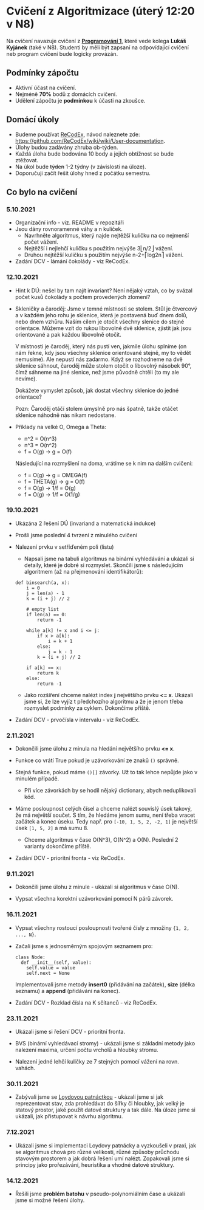 # Cvičení z Algoritmizace (úterý 12:20 v N8)

Na cvičení navazuje cvičení z **[Programování 1](https://lukyjanek.github.io/teaching/21-22/NPRG030.html)**, které vede kolega **Lukáš Kyjánek** (také v N8).
Studenti by měli být zapsaní na odpovídající cvičení neb program cvičení bude logicky provázán.

## Podmínky zápočtu

- Aktivní účast na cvičení.
- Nejméně **70%** bodů z domácích cvičení.
- Udělení zápočtu je **podmínkou** k účasti na zkoušce.

## Domácí úkoly

- Budeme používat [ReCodEx](https://recodex.mff.cuni.cz/), návod naleznete zde: https://github.com/ReCodEx/wiki/wiki/User-documentation.
- Úlohy budou zadávány zhruba ob-týden.
- Každá úloha bude bodována 10 body a jejich obtížnost se bude ztěžovat.
- Na úkol bude <strike>týden</strike> 1-2 týdny (v závislosti na úloze).
- Doporučuji začít řešit úlohy hned z počátku semestru.

## Co bylo na cvičení

### 5.10.2021

* Organizační info - viz. README v repozitáři
* Jsou dány rovnoramenné váhy a n kuliček.
  * Navrhněte algoritmus, který najde nejtěžší kuličku na co nejmenší počet vážení.
  * Nejtěžší i nejlehčí kuličku s použitím nejvýše 3⎣n/2⎦ vážení.
  * Druhou nejtěžší kuličku s použitím nejvýše n-2+⎡log2n⎤ vážení.
* Zadání DCV - lámání čokolády - viz ReCodEx.

### 12.10.2021

* Hint k DÚ: nešel by tam najít invariant? Není nějaký vztah,
  co by svázal počet kusů čokolády s počtem provedených zlomení?

* Skleničky a čaroděj:
  Jsme v temné místnosti se stolem. Stůl je čtvercový a v každém jeho rohu je sklenice, která je postavená buď dnem dolů, nebo dnem vzhůru.
  Naším cílem je otočit všechny slenice do stejné orientace. Můžeme vzít do rukou libovolné dvě sklenice, zjistit jak jsou orientované a pak každou libovolně otočit.

  V místnosti je čaroděj, který nás pustí ven, jakmile úlohu splníme (on nám řekne, kdy jsou všechny sklenice orientované stejně, my to vědět nemusíme).
  Ale nepustí nás zadarmo. Když se rozhodneme na dvě sklenice sáhnout, čaroděj může stolem otočit o libovolný násobek 90°,
  čímž sáhneme na jiné slenice, než jsme původně chtěli (to my ale nevíme).

  Dokážete vymyslet způsob, jak dostat všechny sklenice do jedné orientace?

  Pozn: Čaroděj otáčí stolem úmyslně pro nás špatně, takže otáčet sklenice náhodně nás nikam nedostane.

* Příklady na velké O, Omega a Theta:

  * n^2 = O(n^3)
  * n^3 = O(n^2)
  * f = O(g)  ->  g = O(f)

  Následující na rozmyšlení na doma, vrátíme se k nim na dalším cvičení:

  * f = O(g)  ->  g = OMEGA(f)
  * f = THETA(g)  ->  g = O(f)
  * f = O(g)  ->  1/f = O(g)
  * f = O(g)  ->  1/f = O(1/g)

### 19.10.2021

* Ukázána 2 řešení DÚ (invariand a matematická indukce)
* Prošli jsme poslední 4 tvrzení z minulého cvičení

* Nalezení prvku v setříďeném poli (listu)
  - Napsali jsme na tabuli algoritmus na binární vyhledávání a ukázali si detaily, které
    je dobré si rozmyslet.
    Skončili jsme s následujícím algoritmem (až na přejmenování identifikátorů):

  ```python3
  def binsearch(a, x):
      i = 0
      j = len(a) - 1
      k = (i + j) // 2

      # empty list
      if len(a) == 0:
          return -1

      while a[k] != x and i <= j:
          if x > a[k]:
              i = k + 1
          else:
              j = k - 1
          k = (i + j) // 2

      if a[k] == x:
          return k
      else:
          return -1
  ```

  - Jako rozšíření chceme nalézt index **j** největšího prvku **<= x**.
    Ukázali jsme si, že lze vyjíz t předchozího algoritmu a že je jenom třeba
    rozmyslet podmínky za cyklem. Dokončíme příště.

* Zadání DCV - prvočísla v intervalu - viz ReCodEx.

### 2.11.2021

* Dokončili jsme úlohu z minula na hledání největšího prvku **<= x**.

* Funkce co vrátí True pokud je uzávorkování ze znaků `()` správně.
* Stejná funkce, pokud máme `()[]` závorky. Už to tak lehce nepůjde jako v minulém případě.
  - Při více závorkách by se hodil nějaký dictionary, abych neduplikovali kód.

* Máme posloupnost celých čísel a chceme nalézt souvislý úsek takový, že má největší součet.
  S tím, že hledáme jenom sumu, není třeba vracet začátek a konec úseku.
  Tedy např. pro `[-10, 1, 5, 2, -2, 1]` je největší úsek `[1, 5, 2]` a má sumu 8.

  - Chceme algoritmus v čase O(N^3), O(N^2) a O(N). Poslední 2 varianty dokončíme příště.

* Zadání DCV - prioritní fronta - viz ReCodEx.

### 9.11.2021

* Dokončili jsme úlohu z minule - ukázali si algoritmus v čase O(N).

* Vypsat všechna korektní uzávorkování pomocí N párů závorek.

### 16.11.2021

* Vypsat všechny rostoucí posloupnosti tvořené čísly z množiny `{1, 2, ..., N}`.

* Začali jsme s jednosměrným spojovým seznamem pro:

  ```
  class Node:
    def __init__(self, value):
      self.value = value
      self.next = None
  ```

  Implementovali jsme metody **insert0** (přidávání na začátek), **size** (délka seznamu)
  a **append** (přidávání na konec).

* Zadání DCV - Rozklad čísla na K sčítanců - viz ReCodEx.

### 23.11.2021

* Ukázali jsme si řešení DCV - prioritní fronta.

* BVS (binární vyhledávací stromy) - ukázali jsme si základní metody jako nalezení
  maxima, určení počtu vrcholů a hloubky stromu.

* Nalezení jedné lehčí kuličky ze 7 stejných pomocí vážení na rovn. vahách.

### 30.11.2021

* Zabývali jsme se [Loydovou patnáctkou](https://en.wikipedia.org/wiki/15_puzzle) - ukázali jsme si
  jak reprezentovat stav, zda prohledávat do šířky či hloubky, jak velký je statový prostor, jaké použít
  datové struktury a tak dále. Na úloze jsme si ukázali, jak přistupovat k návrhu algoritmu.

### 7.12.2021

* Ukázali jsme si implementaci Loydovy patnácky a vyzkoušeli v praxi, jak se algoritmus chová pro různé velikosti,
  různé způsoby průchodu stavovým prostorem a jak dobrá řešení umí nalézt. Zopakovali jsme si principy jako prořezávání,
  heuristika a vhodné datové struktury.

### 14.12.2021

* Řešili jsme **problém batohu** v pseudo-polynomiálním čase a ukázali jsme si možné řešení úlohy.

